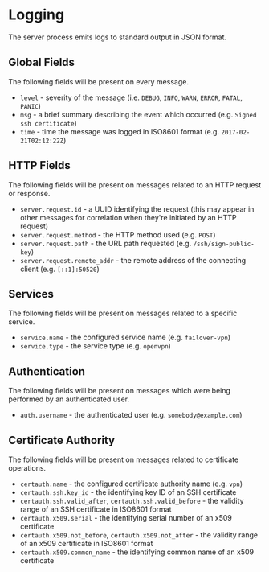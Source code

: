 # Logging

The server process emits logs to standard output in JSON format.


## Global Fields

The following fields will be present on every message.

 * `level` - severity of the message (i.e. `DEBUG`, `INFO`, `WARN`, `ERROR`, `FATAL`, `PANIC`)
 * `msg` - a brief summary describing the event which occurred (e.g. `Signed ssh certificate`)
 * `time` - time the message was logged in ISO8601 format (e.g. `2017-02-21T02:12:22Z`)


## HTTP Fields

The following fields will be present on messages related to an HTTP request or response.

 * `server.request.id` - a UUID identifying the request (this may appear in other messages for correlation when they're initiated by an HTTP request)
 * `server.request.method` - the HTTP method used (e.g. `POST`)
 * `server.request.path` - the URL path requested (e.g. `/ssh/sign-public-key`)
 * `server.request.remote_addr` - the remote address of the connecting client (e.g. `[::1]:50520`)


## Services

The following fields will be present on messages related to a specific service.

 * `service.name` - the configured service name (e.g. `failover-vpn`)
 * `service.type` - the service type (e.g. `openvpn`)


## Authentication

The following fields will be present on messages which were being performed by an authenticated user.

 * `auth.username` - the authenticated user (e.g. `somebody@example.com`)


## Certificate Authority

The following fields will be present on messages related to certificate operations.

 * `certauth.name` - the configured certificate authority name (e.g. `vpn`)
 * `certauth.ssh.key_id` - the identifying key ID of an SSH certificate
 * `certauth.ssh.valid_after`, `certauth.ssh.valid_before` - the validity range of an SSH certificate in ISO8601 format
 * `certauth.x509.serial` - the identifying serial number of an x509 certificate
 * `certauth.x509.not_before`, `certauth.x509.not_after` - the validity range of an x509 certificate in ISO8601 format
 * `certauth.x509.common_name` - the identifying common name of an x509 certificate
